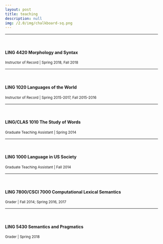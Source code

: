 ```yaml
---
layout: post
title: teaching
description: null
img: /2.0/img/chalkboard-sq.png
---
```


***
<br>

<h4>LING 4420 Morphology and Syntax</h4>
<sup>Instructor of Record | Spring 2018, Fall 2018</sup>

<br>

***
<br>

<h4>LING 1020 Languages of the World</h4>
<sup>Instructor of Record | Spring 2015-2017, Fall 2015-2016</sup>

<br>

***
<br>

<h4>LING/CLAS 1010 The Study of Words</h4>
<sup>Graduate Teaching Assistant | Spring 2014</sup>

<br>

***
<br>

<h4>LING 1000 Language in US Society</h4>
<sup>Graduate Teaching Assistant | Fall 2014</sup>

<br>

***
<br>

<h4>LING 7800/CSCI 7000 Computational Lexical Semantics</h4>
<sup>Grader | Fall 2014; Spring 2016, 2017</sup>

<br>

***
<br>

<h4>LING 5430 Semantics and Pragmatics</h4>
<sup>Grader | Spring 2018</sup>

